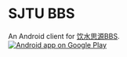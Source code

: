 SJTU BBS
========
An Android client for [饮水思源BBS](https://bbs.sjtu.edu.cn/ "饮水思源").
<br />
<a href="https://play.google.com/store/apps/details?id=com.jewelzqiu.sjtubbs">
  <img alt="Android app on Google Play"
       src="https://developer.android.com/images/brand/en_app_rgb_wo_45.png" />
</a>
